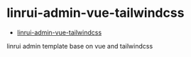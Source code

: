 # linrui-admin-vue-tailwindcss

<!--toc:start-->

- [linrui-admin-vue-tailwindcss](#linrui-admin-vue-tailwindcss)
<!--toc:end-->

linrui admin template base on vue and tailwindcss
